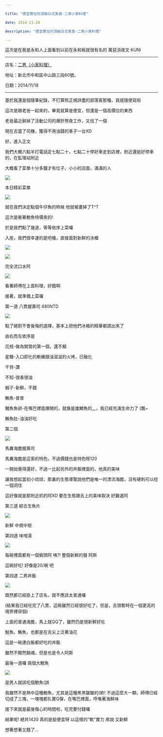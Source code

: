 ```yaml
---

title: "便宜實在的頂級日式美食-二男小家料理"

date: 2014-11-24

description: "便宜實在的頂級日式美食-二男小家料理"

---
```




這次是在我是永和人上面看到以前在永和板就很有名的 萬惡消夜文 KUNI



  



* * *



  



店名：[二男（小家料理）](https://www.facebook.com/twomenfans)



  



地址：新北市中和區中山路三段60號。



  



日期：2014/11/18



  



* * *



  



  



基於我還是個隨筆紀錄，不打算照正規詳盡的部落客那種，我就隨便寫啦



  



這次是跟老爸一起來的，畢竟就算是便宜，但還是一個高價位的東西



  



老爸最近辭掉了活動公司的爆肝熬夜工作，又找了一個



  



現在去當了司機，獲得不用油錢的車子一台XD



  



  



好，進入正文



  



  



我們大概六點半打電話定七點二十，七點二十停好車走到店裡，附近還挺好停車的，在監理站附近



  



大概看了菜單十分多鐘才有位子，小小的店面，滿滿的人



  



[![](//pic.pimg.tw/jjcl52/1416405853-2854554613_l.jpg)](http://jjcl52.pixnet.net/album/photo/559702324)



  



  



本日精彩菜單



  



[![](//pic.pimg.tw/jjcl52/1416405865-980167424_l.jpg)](http://jjcl52.pixnet.net/album/photo/559702363)



  



  



就在我們決定點個牛仔魚的時候 他就被畫掉了T^T



  



這次是衝著鮑魚特價來的!



  



  



於是我們點了幾道，等等依序上菜囉



  



  



入座，我們很幸運的是吧檯，直接面對新鮮的冰櫃



  



[![](//pic.pimg.tw/jjcl52/1416405869-3539451230_l.jpg)](http://jjcl52.pixnet.net/album/photo/559702372)

[![](//pic.pimg.tw/jjcl52/1416405873-4043490091_l.jpg)](http://jjcl52.pixnet.net/album/photo/559702381)



  



  



完全流口水阿



  



[![](//pic.pimg.tw/jjcl52/1416405877-3925865435_l.jpg)](http://jjcl52.pixnet.net/album/photo/559702450)



  



看著師傅在上面料理，好餓啊



  



  



接著，就準備上菜囉



  



第一道 八貫握壽司 480NTD



  



[![](//pic.pimg.tw/jjcl52/1416405882-2261207067_l.jpg)](http://jjcl52.pixnet.net/album/photo/559702441)



  



點了絕對不會後悔的選擇，基本上把他們冰箱的精華都請出來了



  



由右而左依序是



  



花枝-做為開胃的第一個，還不賴



  



星鰻-入口即化的軟嫩跟油滋滋的火烤，已融化



  



干貝-讚



  



不知-很香很油



  



蝦子-新鮮，不錯



  



鮪魚-普普



  



鰻魚魚卵-在嘴巴裡面爆開的，就像是雄鱒魚的__，我已經充滿生命力了 (飄~



  



鮪魚肚-油油好吃



  



  



第二個



  



[![](//pic.pimg.tw/jjcl52/1416405886-943000229_l.jpg)](http://jjcl52.pixnet.net/album/photo/559702522)



  



馬糞海膽握壽司



  



馬糞海膽是這家的特色，不過價錢也是特色呀120



  



一開始覺得還好，不過一比起另外的丼飯裡面的，他真的美味



  



讓我想起當初小琉球，那裏的生態導覽說他們是唯一的漂流海膽，沒有硬刺可以挖一個洞住



  



這好像就是那附近抓的阿XD 要在生態跟舌上的美味取決 好難選阿



  



  



第三道 綜合生魚片



  



[![](//pic.pimg.tw/jjcl52/1416405591-312836031.jpg)](http://jjcl52.pixnet.net/album/photo/559701589)



  



新鮮 中規中矩



  



  



第四道 味噌湯



  



[![](//pic.pimg.tw/jjcl52/1416405590-3607273255.jpg)](http://jjcl52.pixnet.net/album/photo/559701583)



  



  



每碗裡面都有一個蝦頭阿 咦?! 整個新鮮的髓 阿斯



  



這碗好吃! 好像是20/碗 吧



  



  



第四道 二男丼飯



  



[![](//pic.pimg.tw/jjcl52/1416405590-2710829049.jpg)](http://jjcl52.pixnet.net/album/photo/559701580)



  



既然都已經掛上了店名，就不應該太普通囉



  



(結果我已經吃完了八貫，這碗雖然已經很好吃了，但是，舌頭暫時在一個更高的境界裡徘徊)



  



上面的普通海膽，馬上就QQ了，雖然仍是很新鮮好吃



  



鮭魚、鮪魚，也都是在舌尖上泛著油花



  



這是一碗連白飯都好吃的丼飯



  



雖然不黯然銷魂，但是也是令人阿斯



  



  



最後一道囉 兩個大鮑魚



  



[![](//pic.pimg.tw/jjcl52/1416405590-3454639617.jpg)](http://jjcl52.pixnet.net/album/photo/559701577)



  



是男人就該吃個鮑魚(誤



  



我雖然不是熱中這種鮑魚，尤其是這種黑黑皺皺的(欸! 不過這麼大一顆，師傅已經切成了三塊，一塊塊都扎實Q彈，在嘴巴裡面，呼喚著海鮮味



  



  



  



接下來就是最後傷心的時間啦，吃完要付錢囉



  



結果呢! 總共1420 真的是挺便宜呀 以這樣的"軟"實力 來說 又新鮮



  



想著想著又餓了...



  



  



  



  



  



  



  



  



